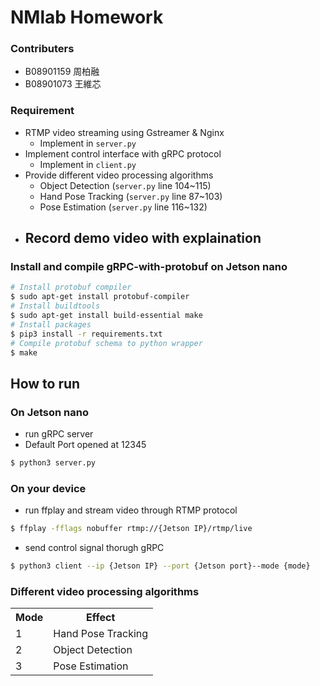 # NMlab Homework
### Contributers
- B08901159 周柏融
- B08901073 王維芯
### Requirement
- RTMP video streaming using Gstreamer & Nginx
    - Implement in `server.py`
- Implement control interface with gRPC protocol
    - Implement in `client.py`
- Provide different video processing algorithms
    - Object Detection (`server.py` line 104~115)
    - Hand Pose Tracking (`server.py` line 87~103)
    - Pose Estimation (`server.py` line 116~132)
- Record demo video with explaination
    - 
 
### Install and compile gRPC-with-protobuf on Jetson nano
```bash
# Install protobuf compiler
$ sudo apt-get install protobuf-compiler
# Install buildtools
$ sudo apt-get install build-essential make
# Install packages
$ pip3 install -r requirements.txt
# Compile protobuf schema to python wrapper
$ make
```
## How to run

### On Jetson nano
- run gRPC server
- Default Port opened at 12345
```bash
$ python3 server.py
```
### On your device
- run ffplay and stream video through RTMP protocol
```bash
$ ffplay -fflags nobuffer rtmp://{Jetson IP}/rtmp/live
```
- send control signal thorugh gRPC 
```bash
$ python3 client --ip {Jetson IP} --port {Jetson port}--mode {mode}
```
### Different video processing algorithms
<table>
  <tr>
    <th>Mode</th>
    <th>Effect</th>
  </tr>
  <tr>
    <td>1</td>
    <td>Hand Pose Tracking</td>
  </tr>
  <tr>
    <td>2</td>
    <td>Object Detection</td>
  </tr>
  <tr>
    <td>3</td>
    <td>Pose Estimation</td>
  </tr>
</table>
